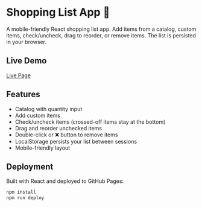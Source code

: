 # Shopping List App 🛒

A mobile-friendly React shopping list app. Add items from a catalog, custom items, check/uncheck, drag to reorder, or remove items. The list is persisted in your browser.

## Live Demo

[Live Page](https://shadowwalkersb.github.io/react)

## Features

- Catalog with quantity input
- Add custom items
- Check/uncheck items (crossed-off items stay at the bottom)
- Drag and reorder unchecked items
- Double-click or ❌ button to remove items
- LocalStorage persists your list between sessions
- Mobile-friendly layout

## Deployment

Built with React and deployed to GitHub Pages:

```bash
npm install
npm run deploy
